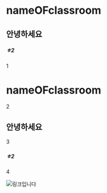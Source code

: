 # nameOFclassroom
## 안녕하세요
##### ㅎ2
1

# nameOFclassroom

2

## 안녕하세요

3

##### ㅎ2

4

![링크입니다](https://www.youtube.com/)
